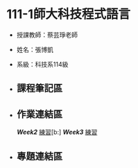 # 111-1師大科技程式語言
* 授課教師：蔡芸琤老師  
* 姓名：張博凱  
* 系級：科技系114級  

* ## 課程筆記區  
* ## 作業連結區
    ***Week2***
    [練習](https://github.com/allen20021005/PL/blob/main/Week2-practice.ipynb)[b:]
    ***Week3***
    [練習](https://github.com/allen20021005/PL/blob/main/Week3_practice.ipynb)
* ## 專題連結區
